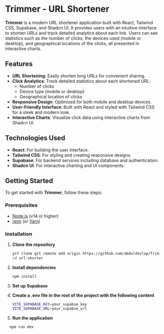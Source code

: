 # Trimmer - URL Shortener

**Trimmer** is a modern URL shortener application built with React, Tailwind CSS, Supabase, and Shadcn UI. It provides users with an intuitive interface to shorten URLs and track detailed analytics about each link. Users can see statistics such as the number of clicks, the devices used (mobile or desktop), and geographical locations of the clicks, all presented in interactive charts.

## Features

- **URL Shortening**: Easily shorten long URLs for convenient sharing.
- **Click Analytics**: Track detailed statistics about each shortened URL:
  - Number of clicks
  - Device type (mobile or desktop)
  - Geographical location of clicks
- **Responsive Design**: Optimized for both mobile and desktop devices.
- **User-Friendly Interface**: Built with React and styled with Tailwind CSS for a sleek and modern look.
- **Interactive Charts**: Visualize click data using interactive charts from Shadcn UI.

## Technologies Used

- **React**: For building the user interface.
- **Tailwind CSS**: For styling and creating responsive designs.
- **Supabase**: For backend services including database and authentication.
- **Shadcn UI**: For interactive charting and UI components.

## Getting Started

To get started with **Trimmer**, follow these steps:

### Prerequisites

- [Node.js](https://nodejs.org/) (v14 or higher)
- [npm](https://www.npmjs.com/) (or [Yarn](https://yarnpkg.com/))

### Installation

1. **Clone the repository**

   ```bash
   git clone git remote add origin https://github.com/abduldevlop/Trimmer---URL-Shortner.git
   cd url-shorter
   ```

2. **Install dependencies**
   ```bash
   npm install
   ```
3. **Set up Supabase**
4. **Create a .env file in the root of the project with the following content**
   ```bash
   VITE_SUPABASE_KEY=your_supabse_key
   VITE_SUPABASE_URL=your_supabse_url
   ```
5. **Run the application**

```bash
  npm run dev
```
